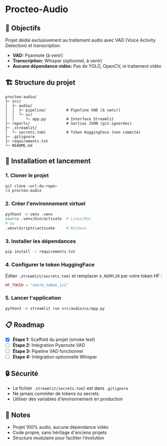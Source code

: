 # Procteo-Audio

## 🎯 Objectifs

Projet dédié exclusivement au traitement audio avec VAD (Voice Activity Detection) et transcription.
- **VAD:** Pyannote (à venir)
- **Transcription:** Whisper (optionnel, à venir)
- **Aucune dépendance vidéo:** Pas de YOLO, OpenCV, ni traitement vidéo

## 🏗️ Structure du projet

```
procteo-audio/
├─ src/
│  ├─ audio/
│  │  ├─ pipeline/         # Pipeline VAD (à venir)
│  │  └─ ui/
│  │     └─ app.py         # Interface Streamlit
├─ reports/                # Sorties JSON (git-ignorées)
├─ .streamlit/
│  └─ secrets.toml         # Token HuggingFace (non commité)
├─ .gitignore
├─ requirements.txt
└─ README.md
```

## 🚀 Installation et lancement

### 1. Cloner le projet
```bash
git clone <url-du-repo>
cd procteo-audio
```

### 2. Créer l'environnement virtuel
```bash
python3 -m venv .venv
source .venv/bin/activate  # Linux/Mac
# ou
.venv\Scripts\activate     # Windows
```

### 3. Installer les dépendances
```bash
pip install -r requirements.txt
```

### 4. Configurer le token HuggingFace
Éditer `.streamlit/secrets.toml` et remplacer `A_REMPLIR` par votre token HF :
```toml
HF_TOKEN = "votre_token_ici"
```

### 5. Lancer l'application
```bash
python3 -m streamlit run src/audio/ui/app.py
```

## 📋 Roadmap

- [x] **Étape 1:** Scaffold du projet (smoke test)
- [ ] **Étape 2:** Intégration Pyannote VAD
- [ ] **Étape 3:** Pipeline VAD fonctionnel
- [ ] **Étape 4:** Intégration optionnelle Whisper

## 🔒 Sécurité

- Le fichier `.streamlit/secrets.toml` est dans `.gitignore`
- Ne jamais commiter de tokens ou secrets
- Utiliser des variables d'environnement en production

## 📝 Notes

- Projet 100% audio, aucune dépendance vidéo
- Code propre, sans héritage d'anciens projets
- Structure modulaire pour faciliter l'évolution
